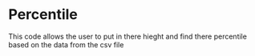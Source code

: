 # Percentile
This code allows the user to put in there hieght and find there percentile based on the data from the csv file
